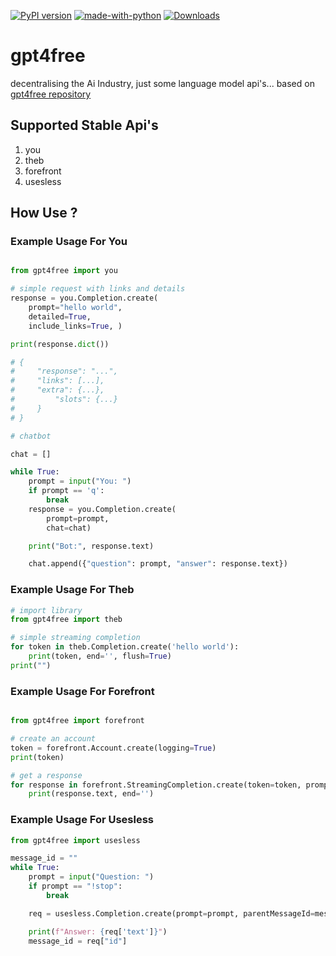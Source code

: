 [![PyPI version](https://badge.fury.io/py/gpt4free.svg)](https://badge.fury.io/py/gpt4free)
[![made-with-python](https://img.shields.io/badge/Made%20with-Python-1f425f.svg)](https://www.python.org/)
[![Downloads](https://static.pepy.tech/personalized-badge/gpt4free?period=month&units=international_system&left_color=grey&right_color=brightgreen&left_text=Downloads)](https://pepy.tech/project/gpt4free)

# gpt4free

decentralising the Ai Industry, just some language model api's... based on [gpt4free repository](https://github.com/xtekky/gpt4free)

## Supported Stable Api's
1. you
2. theb
3. forefront
4. usesless

## How Use ?

### Example Usage For You

```python

from gpt4free import you

# simple request with links and details
response = you.Completion.create(
    prompt="hello world",
    detailed=True,
    include_links=True, )

print(response.dict())

# {
#     "response": "...",
#     "links": [...],
#     "extra": {...},
#         "slots": {...}
#     }
# }

# chatbot

chat = []

while True:
    prompt = input("You: ")
    if prompt == 'q':
        break
    response = you.Completion.create(
        prompt=prompt,
        chat=chat)

    print("Bot:", response.text)

    chat.append({"question": prompt, "answer": response.text})
```

### Example Usage For Theb

```python
# import library
from gpt4free import theb

# simple streaming completion
for token in theb.Completion.create('hello world'):
    print(token, end='', flush=True)
print("")
```

### Example Usage For Forefront

```python

from gpt4free import forefront

# create an account
token = forefront.Account.create(logging=True)
print(token)

# get a response
for response in forefront.StreamingCompletion.create(token=token, prompt='hello world', model='gpt-4'):
    print(response.text, end='')

```


### Example Usage For Usesless

```python
from gpt4free import usesless

message_id = ""
while True:
    prompt = input("Question: ")
    if prompt == "!stop":
        break

    req = usesless.Completion.create(prompt=prompt, parentMessageId=message_id)

    print(f"Answer: {req['text']}")
    message_id = req["id"]
```


